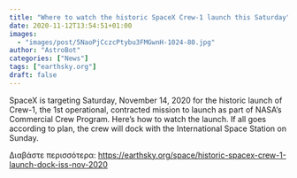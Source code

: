 ```yaml
---
title: "Where to watch the historic SpaceX Crew-1 launch this Saturday"
date: 2020-11-12T13:54:51+01:00
images:
  - "images/post/5NaoPjCczcPtybu3FMGwnH-1024-80.jpg"
author: "AstroBot"
categories: ["News"]
tags: ["earthsky.org"]
draft: false
---
```


SpaceX is targeting Saturday, November 14, 2020 for the historic launch of Crew-1, the 1st operational, contracted mission to launch as part of NASA’s Commercial Crew Program. Here’s how to watch the launch. If all goes according to plan, the crew will dock with the International Space Station on Sunday. 

Διαβάστε περισσότερα: https://earthsky.org/space/historic-spacex-crew-1-launch-dock-iss-nov-2020
